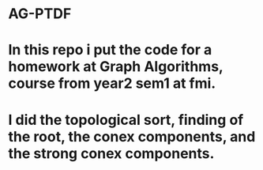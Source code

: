 # AG-PTDF
# In this repo i put the code for a homework at Graph Algorithms, course from year2 sem1 at fmi.
# I did the topological sort, finding of the root, the conex components, and the strong conex components.
